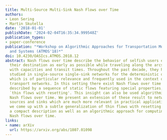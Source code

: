 ```yaml
---
title: Multi-Source Multi-Sink Nash Flows over Time
authors:
- Leon Sering
- Martin Skutella
date: '2018-01-01'
publishDate: '2024-02-04T16:35:34.999548Z'
publication_types:
- paper-conference
publication: "*Workshop on Algorithmic Approaches for Transportation Modelling, Optimization,
  and Systems (ATMOS'18)*"
doi: 10.4230/OASIcs.ATMOS.2018.12
abstract: Nash flows over time describe the behavior of selfish users eager to reach
  their destination as early as possible while traveling along the arcs of a network
  with capacities and transit times. Throughout the past decade, they have been thoroughly
  studied in single-source single-sink networks for the deterministic queuing model,
  which is of particular relevance and frequently used in the context of traffic and
  transport networks. In this setting there exist Nash flows over time that can be
  described by a sequence of static flows featuring special properties, so-called
  `thin flows with resetting'. This insight can also be used algorithmically to compute
  Nash flows over time. We present an extension of these result to networks with multiple
  sources and sinks which are much more relevant in practical applications. In particular,
  we come up with a subtle generalization of thin flows with resetting which yields
  a compact description as well as an algorithmic approach for computing multi-terminal
  Nash flows over time.
links:
- name: arXiv
  url: https://arxiv.org/abs/1807.01098
---
```

